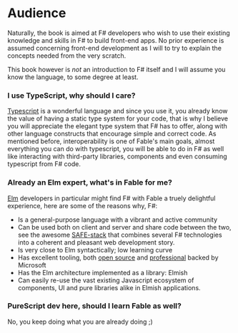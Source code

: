 # Audience

Naturally, the book is aimed at F# developers who wish to use their existing knowledge and skills in F# to build front-end apps. No prior experience is assumed concerning front-end development as I will to try to explain the concepts needed from the very scratch.

This book however is *not* an introduction to F# itself and I will assume you know the language, to some degree at least. 

### I use TypeScript, why should I care?

[Typescript](https://www.typescriptlang.org/) is a wonderful language and since you use it, you already know the value of having a static type system for your code, that is why I believe you will appreciate the elegant type system that F# has to offer, along with other language constructs that encourage simple and correct code. As mentioned before, interoperability is one of Fable's main goals, almost everything you can do with typescript, you will be able to do in F# as well like interacting with third-party libraries, components and even consuming typescript from F# code.  

### Already an Elm expert, what's in Fable for me?
 
[Elm](http://elm-lang.org/) developers in particular might find F# with Fable a truely delightful experience, here are some of the reasons why, F#:
 - Is a general-purpose language with a vibrant and active community
 - Can be used both on client and server and share code between the two, see the awesome [SAFE-stack](https://safe-stack.github.io/) that combines several F# technologies into a coherent and pleasant web development story.
 - Is very close to Elm syntactically; low learning curve
 - Has excellent tooling, both [open source](https://github.com/ionide/ionide-vscode-fsharp) and [professional](https://visualstudio.microsoft.com/vs/community/) backed by Microsoft
 - Has the Elm architecture implemented as a library: Elmish
 - Can easily re-use the vast existing Javascript ecosystem of components, UI and pure libraries alike in Elmish applications. 


### PureScript dev here, should I learn Fable as well? 

No, you keep doing what you are already doing ;)
